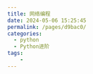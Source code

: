 ```yaml
---
title: 网络编程
date: 2024-05-06 15:25:45
permalink: /pages/d9bac0/
categories:
  - python
  - Python进阶
tags:
    -
---
```

